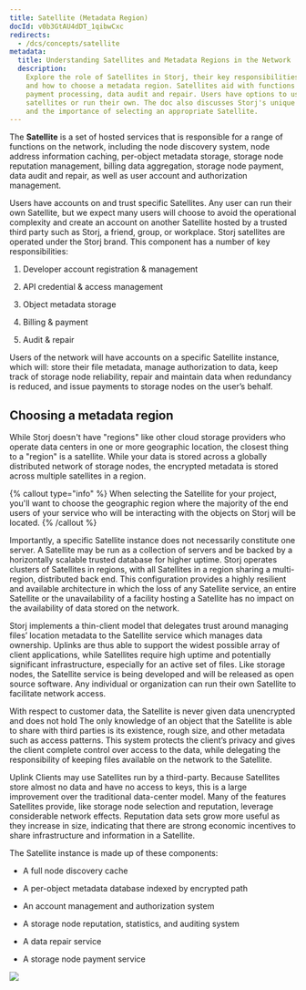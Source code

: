 ```yaml
---
title: Satellite (Metadata Region)
docId: v0b3GtAU4dDT_1qibwCxc
redirects:
  - /dcs/concepts/satellite
metadata:
  title: Understanding Satellites and Metadata Regions in the Network
  description:
    Explore the role of Satellites in Storj, their key responsibilities,
    and how to choose a metadata region. Satellites aid with functions like node discovery,
    payment processing, data audit and repair. Users have options to use Storj
    satellites or run their own. The doc also discusses Storj's unique region concept
    and the importance of selecting an appropriate Satellite.
---
```


The **Satellite** is a set of hosted services that is responsible for a range of functions on the network, including the node discovery system, node address information caching, per-object metadata storage, storage node reputation management, billing data aggregation, storage node payment, data audit and repair, as well as user account and authorization management.

Users have accounts on and trust specific Satellites. Any user can run their own Satellite, but we expect many users will choose to avoid the operational complexity and create an account on another Satellite hosted by a trusted third party such as Storj, a friend, group, or workplace. Storj satellites are operated under the Storj brand. This component has a number of key responsibilities:

1.  Developer account registration & management

2.  API credential & access management

3.  Object metadata storage

4.  Billing & payment

5.  Audit & repair

Users of the network will have accounts on a specific Satellite instance, which will: store their file metadata, manage authorization to data, keep track of storage node reliability, repair and maintain data when redundancy is reduced, and issue payments to storage nodes on the user’s behalf.

## Choosing a metadata region

While Storj doesn't have "regions" like other cloud storage providers who operate data centers in one or more geographic location, the closest thing to a "region" is a satellite. While your data is stored across a globally distributed network of storage nodes, the encrypted metadata is stored across multiple satellites in a region.

{% callout type="info"  %}
When selecting the Satellite for your project, you'll want to choose the geographic region where the majority of the end users of your service who will be interacting with the objects on Storj will be located.
{% /callout %}

Importantly, a specific Satellite instance does not necessarily constitute one server. A Satellite may be run as a collection of servers and be backed by a horizontally scalable trusted database for higher uptime. Storj operates clusters of Satellites in regions, with all Satellites in a region sharing a multi-region, distributed back end. This configuration provides a highly resilient and available architecture in which the loss of any Satellite service, an entire Satellite or the unavailability of a facility hosting a Satellite has no impact on the availability of data stored on the network.

Storj implements a thin-client model that delegates trust around managing files’ location metadata to the Satellite service which manages data ownership. Uplinks are thus able to support the widest possible array of client applications, while Satellites require high uptime and potentially significant infrastructure, especially for an active set of files. Like storage nodes, the Satellite service is being developed and will be released as open source software. Any individual or organization can run their own Satellite to facilitate network access.

With respect to customer data, the Satellite is never given data unencrypted and does not hold [](docId:yI4q9JDB3w01xEkFWA4_z) The only knowledge of an object that the Satellite is able to share with third parties is its existence, rough size, and other metadata such as access patterns. This system protects the client’s privacy and gives the client complete control over access to the data, while delegating the responsibility of keeping files available on the network to the Satellite.

Uplink Clients may use Satellites run by a third-party. Because Satellites store almost no data and have no access to keys, this is a large improvement over the traditional data-center model. Many of the features Satellites provide, like storage node selection and reputation, leverage considerable network effects. Reputation data sets grow more useful as they increase in size, indicating that there are strong economic incentives to share infrastructure and information in a Satellite.

The Satellite instance is made up of these components:

- A full node discovery cache

- A per-object metadata database indexed by encrypted path

- An account management and authorization system

- A storage node reputation, statistics, and auditing system

- A data repair service

- A storage node payment service

![](https://link.us1.storjshare.io/raw/jua7rls6hkx5556qfcmhrqed2tfa/docs/images/gLz7oZ6M4vakL8WRG8yyx_image.png)
